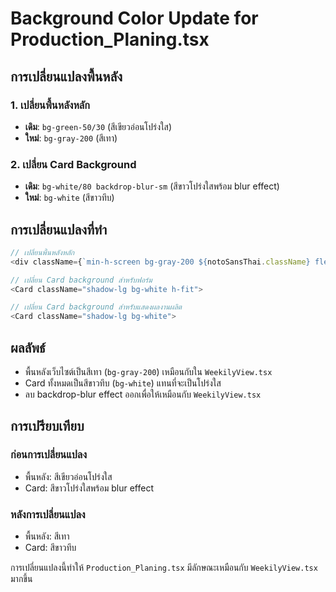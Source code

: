 # Background Color Update for Production_Planing.tsx

## การเปลี่ยนแปลงพื้นหลัง

### 1. เปลี่ยนพื้นหลังหลัก
- **เดิม**: `bg-green-50/30` (สีเขียวอ่อนโปร่งใส)
- **ใหม่**: `bg-gray-200` (สีเทา)

### 2. เปลี่ยน Card Background
- **เดิม**: `bg-white/80 backdrop-blur-sm` (สีขาวโปร่งใสพร้อม blur effect)
- **ใหม่**: `bg-white` (สีขาวทึบ)

## การเปลี่ยนแปลงที่ทำ

```typescript
// เปลี่ยนพื้นหลังหลัก
<div className={`min-h-screen bg-gray-200 ${notoSansThai.className} flex flex-col`}>

// เปลี่ยน Card background สำหรับฟอร์ม
<Card className="shadow-lg bg-white h-fit">

// เปลี่ยน Card background สำหรับแสดงผลงานผลิต
<Card className="shadow-lg bg-white">
```

## ผลลัพธ์

- พื้นหลังเว็บไซต์เป็นสีเทา (`bg-gray-200`) เหมือนกับใน `WeekilyView.tsx`
- Card ทั้งหมดเป็นสีขาวทึบ (`bg-white`) แทนที่จะเป็นโปร่งใส
- ลบ backdrop-blur effect ออกเพื่อให้เหมือนกับ `WeekilyView.tsx`

## การเปรียบเทียบ

### ก่อนการเปลี่ยนแปลง
- พื้นหลัง: สีเขียวอ่อนโปร่งใส
- Card: สีขาวโปร่งใสพร้อม blur effect

### หลังการเปลี่ยนแปลง
- พื้นหลัง: สีเทา
- Card: สีขาวทึบ

การเปลี่ยนแปลงนี้ทำให้ `Production_Planing.tsx` มีลักษณะเหมือนกับ `WeekilyView.tsx` มากขึ้น 
